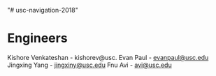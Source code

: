 "# usc-navigation-2018" 

# Engineers

Kishore Venkateshan - kishorev@usc.
Evan Paul - evanpaul@usc.edu
Jingxing Yang - jingxiny@usc.edu
Fnu Avi - avi@usc.edu
